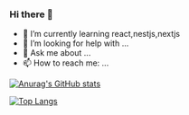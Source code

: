 ### Hi there 👋

- 🌱 I’m currently learning react,nestjs,nextjs
- 🤔 I’m looking for help with ...
- 💬 Ask me about ...
- 📫 How to reach me: ...

[![Anurag's GitHub stats](https://github-readme-stats.vercel.app/api?username=HelTi&show_icons=true)](https://github.com/anuraghazra/github-readme-stats)

[![Top Langs](https://github-readme-stats.vercel.app/api/top-langs/?username=HelTi&layout=compact)](https://github.com/anuraghazra/github-readme-stats)


